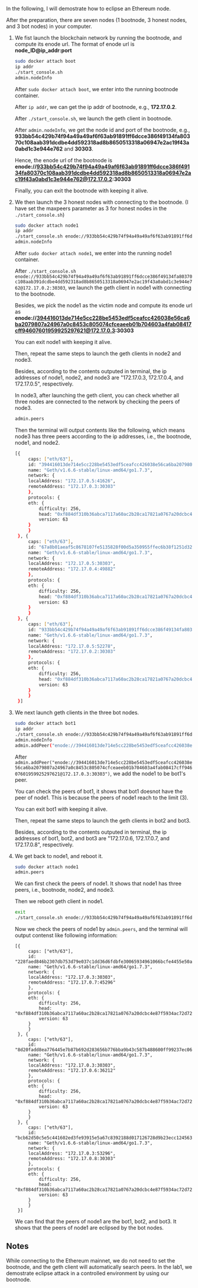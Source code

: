 In the following, I will demostrate how to eclipse an Ethereum node.

After the preparation, there are seven nodes (1 bootnode, 3 honest nodes, and 3 bot nodes) in your computer.

1. We fist launch the blockchain network by running the bootnode, and compute its enode url.
   The format of enode url is **node_ID@ip_addr:port**
   ```sh
   sudo docker attach boot
   ip addr
   ./start_console.sh
   admin.nodeInfo
   ```
   After `sudo docker attach boot`, we enter into the running bootnode container.
   
   After `ip addr`, we can get the ip addr of bootnode, e.g., **172.17.0.2**.
   
   After `./start_console.sh`, we launch the geth client in bootnode.
   
   After `admin.nodeInfo`, we get the node id and port of the bootnode, e.g., **933bb54c429b74f94a49a49af6f63ab91891ff6dcce386f49134fa80370c108aab391dcdbe4dd592318ad8b8650513318a06947e2ac19f43a0abd1c3e944e762** and **30303**.

   Hence, the enode url of the bootnode is **enode://933bb54c429b74f94a49a49af6f63ab91891ff6dcce386f49134fa80370c108aab391dcdbe4dd592318ad8b8650513318a06947e2ac19f43a0abd1c3e944e762@172.17.0.2:30303**
   
   Finally, you can exit the bootnode with keeping it alive.

2. We then launch the 3 honest nodes with connecting to the bootnode. (I have set the maxpeers parameter as 3 for honest nodes in the `./start_console.sh`)
   ```sh
   sudo docker attach node1
   ip addr
   ./start_console.sh enode://933bb54c429b74f94a49a49af6f63ab91891ff6dcce386f49134fa80370c108aab391dcdbe4dd592318ad8b8650513318a06947e2ac19f43a0abd1c3e944e762@172.17.0.2:30303
   admin.nodeInfo
   ```
   After `sudo docker attach node1`, we enter into the running node1 container.
   
   After `./start_console.sh enode://933bb54c429b74f94a49a49af6f63ab91891ff6dcce386f49134fa80370c108aab391dcdbe4dd592318ad8b8650513318a06947e2ac19f43a0abd1c3e944e762@172.17.0.2:30303`, we launch the geth 
   client in node1 with connecting to the bootnode.

   Besides, we pick the node1 as the victim node and compute its enode url as **enode://394416013de714e5cc228be5453edf5ceafcc426038e56ca6ba2079807a24967a0c8453c805074cfceaeeb01b704603a4fab08417cff94607601959925297621@172.17.0.3:30303**

   You can exit node1 with keeping it alive.

   Then, repeat the same steps to launch the geth clients in node2 and node3.

   Besides, according to the contents outputed in terminal, the ip addresses of node1, node2, and node3 are "172.17.0.3, 172.17.0.4, and 172.17.0.5", respectively.

   In node3, after launching the geth client, you can check whether all three nodes are connected to the network by checking the peers of node3.
   ```sh
   admin.peers
   ```
   Then the terminal will output contents like the following, which means node3 has three peers according to the ip addresses, i.e., the bootnode, node1, and node2.
   ```sh
   [{
        caps: ["eth/63"],
        id: "394416013de714e5cc228be5453edf5ceafcc426038e56ca6ba2079807a24967a0c8453c805074cfceaeeb01b704603a4fab08417cff94607601959925297621",
        name: "Geth/v1.6.6-stable/linux-amd64/go1.7.3",
        network: {
        localAddress: "172.17.0.5:41626",
        remoteAddress: "172.17.0.3:30303"
        },
        protocols: {
        eth: {
            difficulty: 256,
            head: "0xf884df310b36abca7117a60ac2b28ca17821a0767a20dcbc4e87f5934ac72d72",
            version: 63
        }
        }
    }, {
        caps: ["eth/63"],
        id: "67a8b01aeaf5c8678107fe5135828f00d5a350955ffec6b38f1251d3294bfb628e92563dafe94e25b07ddbf52318d96634a56a9b2bc31aeb21a4bad3b5dca660",
        name: "Geth/v1.6.6-stable/linux-amd64/go1.7.3",
        network: {
        localAddress: "172.17.0.5:30303",
        remoteAddress: "172.17.0.4:49882"
        },
        protocols: {
        eth: {
            difficulty: 256,
            head: "0xf884df310b36abca7117a60ac2b28ca17821a0767a20dcbc4e87f5934ac72d72",
            version: 63
        }
        }
    }, {
        caps: ["eth/63"],
        id: "933bb54c429b74f94a49a49af6f63ab91891ff6dcce386f49134fa80370c108aab391dcdbe4dd592318ad8b8650513318a06947e2ac19f43a0abd1c3e944e762",
        name: "Geth/v1.6.6-stable/linux-amd64/go1.7.3",
        network: {
        localAddress: "172.17.0.5:52278",
        remoteAddress: "172.17.0.2:30303"
        },
        protocols: {
        eth: {
            difficulty: 256,
            head: "0xf884df310b36abca7117a60ac2b28ca17821a0767a20dcbc4e87f5934ac72d72",
            version: 63
        }
        }
    }]
   ```

3. We next launch geth clients in the three bot nodes.
   ```sh
   sudo docker attach bot1
   ip addr
   ./start_console.sh enode://933bb54c429b74f94a49a49af6f63ab91891ff6dcce386f49134fa80370c108aab391dcdbe4dd592318ad8b8650513318a06947e2ac19f43a0abd1c3e944e762@172.17.0.2:30303
   admin.nodeInfo
   admin.addPeer("enode://394416013de714e5cc228be5453edf5ceafcc426038e56ca6ba2079807a24967a0c8453c805074cfceaeeb01b704603a4fab08417cff94607601959925297621@172.17.0.3:30303")
   ```

   After `admin.addPeer("enode://394416013de714e5cc228be5453edf5ceafcc426038e56ca6ba2079807a24967a0c8453c805074cfceaeeb01b704603a4fab08417cff94607601959925297621@172.17.0.3:30303")`, we add the node1 to be bot1's peer.

   You can check the peers of bot1, it shows that bot1 doesnot have the peer of node1. This is because the peers of node1 reach to the limit (3).

   You can exit bot1 with keeping it alive.

   Then, repeat the same steps to launch the geth clients in bot2 and bot3.

   Besides, according to the contents outputed in terminal, the ip addresses of bot1, bot2, and bot3 are "172.17.0.6, 172.17.0.7, and 172.17.0.8", respectively.

4. We get back to node1, and reboot it.
   ```sh
   sudo docker attach node1
   admin.peers
   ```
   We can first check the peers of node1. It shows that node1 has three peers, i.e., bootnode, node2, and node3.

   Then we reboot geth client in node1.
   ```sh
   exit
   ./start_console.sh enode://933bb54c429b74f94a49a49af6f63ab91891ff6dcce386f49134fa80370c108aab391dcdbe4dd592318ad8b8650513318a06947e2ac19f43a0abd1c3e944e762@172.17.0.2:30303
   ```

   Now we check the peers of node1 by `admin.peers`, and the terminal will output contenst like following information:
   ```
   [{
        caps: ["eth/63"],
        id: "228faed846b2307db753d79e037c1dd36d6fdbfe30065934961066bcfe4455e50a46d88db2d756085132de0b920a9f2cc3c029799b3537ada78a6c85635d9ddd",
        name: "Geth/v1.6.6-stable/linux-amd64/go1.7.3",
        network: {
        localAddress: "172.17.0.3:30303",
        remoteAddress: "172.17.0.7:45296"
        },
        protocols: {
        eth: {
            difficulty: 256,
            head: "0xf884df310b36abca7117a60ac2b28ca17821a0767a20dcbc4e87f5934ac72d72",
            version: 63
        }
        }
    }, {
        caps: ["eth/63"],
        id: "8d20fadd8ea776445e7b87b692d283656b776bba9b43c587b488600ff99237ec0682010efe1de06cde200fed7e0d56b8005d833bae2c63da180bb5d669bca5fa",
        name: "Geth/v1.6.6-stable/linux-amd64/go1.7.3",
        network: {
        localAddress: "172.17.0.3:30303",
        remoteAddress: "172.17.0.6:36212"
        },
        protocols: {
        eth: {
            difficulty: 256,
            head: "0xf884df310b36abca7117a60ac2b28ca17821a0767a20dcbc4e87f5934ac72d72",
            version: 63
        }
        }
    }, {
        caps: ["eth/63"],
        id: "bcb62d50c5e5c441602ed3fe93915e5a67c8392188d017126728d9b23ecc1245633bde98c7a633949e1a8f97be0bced845e157e0e17049602386c20e0aafb78a",
        name: "Geth/v1.6.6-stable/linux-amd64/go1.7.3",
        network: {
        localAddress: "172.17.0.3:53296",
        remoteAddress: "172.17.0.8:30303"
        },
        protocols: {
        eth: {
            difficulty: 256,
            head: "0xf884df310b36abca7117a60ac2b28ca17821a0767a20dcbc4e87f5934ac72d72",
            version: 63
        }
        }
    }]
    ```
   
    We can find that the peers of node1 are the bot1, bot2, and bot3. It shows that the peers of node1 are eclipsed by the bot nodes.


## Notes
While connecting to the Ethereum mainnet, we do not need to set the bootnode, and the geth client will automatically search peers. In the lab1, we demostrate eclipse attack in a controlled environment by using our bootnode.